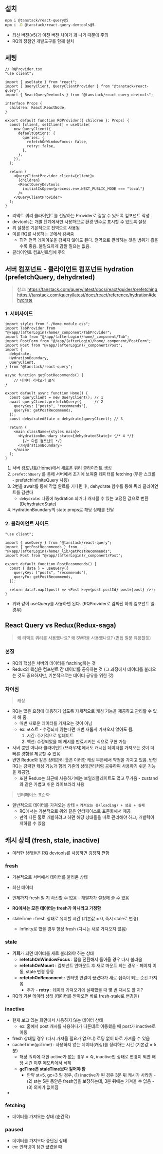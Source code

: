 ## 설치

```zsh
npm i @tanstack/react-query@5 
npm i -D @tanstack/react-query-devtools@5
```

- 최신 버전(v5)과 이전 버전 차이가 꽤 나기 때문에 주의
- RQ의 장점인 개발도구를 함께 설치

## 세팅

```tsx
// RQProvider.tsx
"use client";

import { useState } from "react";  
import { QueryClient, QueryClientProvider } from "@tanstack/react-query";  
import { ReactQueryDevtools } from "@tanstack/react-query-devtools";  
  
interface Props {  
  children: React.ReactNode;  
}  
  
export default function RQProvider({ children }: Props) {  
  const [client, setClient] = useState(  
    new QueryClient({  
      defaultOptions: {  
        queries: {  
          refetchOnWindowFocus: false,  
          retry: false,  
        },  
      },  
    }),  
  );  
  
  return (  
    <QueryClientProvider client={client}>  
      {children}  
      <ReactQueryDevtools  
        initialIsOpen={process.env.NEXT_PUBLIC_MODE === "local"}  
      />  
    </QueryClientProvider>  
  );  
}
```

- 리액트 쿼리 클라이언트를 전달하는 Provider로 감쌀 수 있도록 컴포넌트 작성
- devtools는 개발 단계에서만 사용하므로 환경 변수로 표시할 수 있도록 설정
- 위 설정은 기본적으로 전역으로 사용됨
- 이를 RQ를 사용하는 곳에서 감싸줌
	- TIP: 전역 레이아웃을 감싸지 않아도 된다. 전역으로 관리하는 것은 범위가 좁을수록 좋음. 불필요하게 감쌀 필요는 없음.
- 클라이언트 컴포넌트임에 주의

## 서버 컴포넌트 - 클라이언트 컴포넌트 hydration (prefetchQuery, dehydrated)

> 참고: https://tanstack.com/query/latest/docs/react/guides/prefetching, https://tanstack.com/query/latest/docs/react/reference/hydration#dehydrate

### 1. 서버사이드

```tsx
import styles from "./Home.module.css";
import TabProvider from "@/app/(afterLogin)/home/_component/TabProvider";
import Tab from "@/app/(afterLogin)/home/_component/Tab";
import PostForm from "@/app/(afterLogin)/home/_component/PostForm";
import Post from "@/app/(afterLogin)/_component/Post";
import {
  dehydrate,
  HydrationBoundary,
  QueryClient,
} from "@tanstack/react-query";

async function getPostRecommends() {
	// 데이터 가져오기 로직
}

export default async function Home() {
  const queryClient = new QueryClient(); // 1
  await queryClient.prefetchQuery({      // 2
    queryKey: ["posts", "recommends"],
    queryFn: getPostRecommends,
  });
  const dehydratedState = dehydrate(queryClient); // 3

  return (
    <main className={styles.main}>
      <HydrationBoundary state={dehydratedState}> {/* 4 */}
        {/* 다른 컴포넌트 */}
      </HydrationBoundary>
    </main>
  );
}

```

1. 서버 컴포넌트(Home)에서 새로운 쿼리 클라이언트 생성
2. `prefetchQuery` 를 통해 서버에서 초기에 보여줄 데이터를 fetching (무한 스크롤 - prefetchInfiniteQuery 사용)
3. 2번을 await를 통해 작업 완료를 기다린 후, dehydrate 함수를 통해 쿼리 클라이언트를 감싼다
	- `dehydrate`: 나중에 hydration 되거나 캐시될 수 있는 고정된 값으로 변환 (DehydratedState)
4. HydrationBoundary의 state props로 해당 상태를 전달

### 2. 클라이언트 사이드

```tsx
"use client";

import { useQuery } from "@tanstack/react-query";
import { getPostRecommends } from "@/app/(afterLogin)/home/_lib/getPostRecommends";
import Post from "@/app/(afterLogin)/_component/Post";

export default function PostRecommends() {
  const { data } = useQuery({
    queryKey: ["posts", "recommends"],
    queryFn: getPostRecommends,
  });

  return data?.map((post) => <Post key={post.postId} post={post} />);
}

```

- 위와 같이 useQuery를 사용하면 된다. (RQProvider로 감싸진 하위 컴포넌트 일 경우)

## React Query vs Redux(Redux-saga)

> 왜 리액트 쿼리를 사용했나요? 왜 SWR을 사용했나요? (면접 질문 유용할듯)

### 본질

- RQ의 핵심은 서버의 데이터를 fetching하는 것
- Redux의 핵심은 컴포넌트 간 데이터를 공유하는 것 (그 과정에서 데이터를 불러오는 것도 중요하지만, 기본적으로는 데이터 공유를 위한 것)

### 차이점

> 캐싱

- RQ는 많은 요청에 대응하기 쉽도록 자체적으로 캐싱 기능을 제공하고 관리할 수 있게 해 줌.
	- 매번 새로운 데이터를 가져오는 것이 아님
	- ex: 포스트 - 수정되지 않는다면 매번 새롭게 가져오지 않아도 됨.
		1. 시간: 주기적으로 업데이트
		2. 액션: 수정되었을 때 캐시를 만료시키는 식으로 구현 가능
- 서버 뿐만 아니라 클라이언트(브라우저)에서도 캐시된 데이터를 가져오는 것이 더 빠른 경험을 제공할 수 있음
- 반면 Redux와 같은 상태관리 툴은 이러한 캐싱 부분에서 약점을 가지고 있음. 반면 RQ는 강력한 캐싱 기능과 함께 기존의 상태관리처럼 공유하여 사용하기 쉬운 기능을 제공함.
	- 또한 Redux는 최근에 사용하기에는 보일러플레이트도 많고 무거움 - zustand와 같은 가볍고 쉬운 라이브러리 사용

> 인터페이스 표준화

- 일반적으로 데이터를 가져오는 상태 = `가져오는 중(loading) + 성공 + 실패`
	- RQ에서는 기본적으로 위와 같은 인터페이스로 표준화해서 제공
	- 만약 다른 툴로 개발하려고 하면 해당 상태들을 따로 관리해야 하고, 개발력이 저하될 수 있음

## 캐시 상태 (fresh, stale, inactive)

- 이러한 상태들은 RQ devtools를 사용하면 굉장히 편함

### fresh

- 기본적으로 서버에서 데이터를 불러온 상태
- 최신 데이터
- 언제까지 fresh 일 지 확신할 수 없음 - 개발자가 설정해 줄 수 있음
- **RQ에서는 모든 데이터는 fresh가 아니라고 가정함**

- staleTime : fresh 상태로 유지할 시간 (기본값 = 0, 즉시 stale로 변경)
	- Infinity로 했을 경우 항상 fresh (다시는 새로 가져오지 않음)
### stale

- **기회**가 되면 데이터를 새로 불러와야 하는 상태
	- **refetchOnWindowFocus** : 탭을 전환해서 돌아올 경우 다시 불러옴
	- **refetchOnMount** : 컴포넌트 언마운트 후 새로 마운트 되는 경우 - 페이지 이동, state 변경 등등
	- **refetchOnReconnect** : 인터넷 연결이 끊겼다가 새로 접속이 되는 순간 가져옴
		- 추가 - **retry** : 데이터 가져오기에 실패했을 때 몇 번 재시도 할 지?
- RQ의 기본 데이터 상태 (데이터를 받아오면 바로 fresh-stale로 변경됨)

### inactive

- 현재 보고 있는 화면에서 사용하지 않는 데이터 상태
	- ex: 홈에서 post 캐시를 사용하다가 다른데로 이동했을 때 post가 inactive로 이동
- fresh 상태일 경우 (다시 가져올 필요가 없으니) 로딩 없이 바로 가져올 수 있음
- cacheTime(gcTime) : 사용하지 않는 데이터(캐싱)를 정리하는 시간 (기본값 = 5분)
	- 해당 쿼리에 대한 active가 없는 경우 = 즉, inactive인 상태로 변경이 되면 해당 시간 이후 메모리에서 삭제
	- **gcTime은 staleTime보다 길어야 함**
		- 만약 st=5, gc=3 일 경우, (1) inactive가 된 경우 3분 뒤 캐시가 사라짐 - (2) st는 5분 동안은 fresh임을 보장하는데, 3분 뒤에는 가져올 수 없음 - (3) 의미가 없어짐
-
### fetching

- 데이터를 가져오는 상태 (순간적)

### paused

- 데이터를 가져오다 중단된 상태
- ex: 인터넷이 잠깐 끊겼을 때